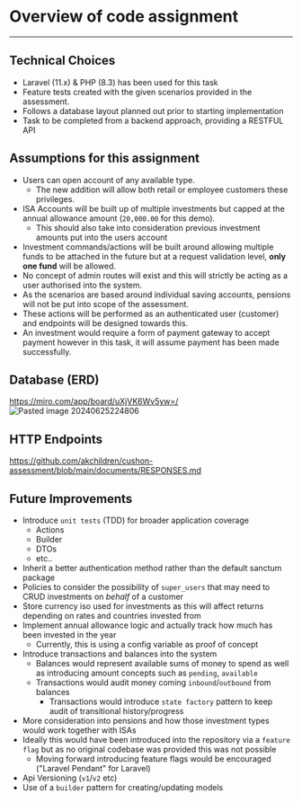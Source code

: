 # Overview of code assignment
---------------------------------------------------------

## Technical Choices

- Laravel (11.x) & PHP (8.3) has been used for this task
- Feature tests created with the given scenarios provided in the assessment.
- Follows a database layout planned out prior to starting implementation
- Task to be completed from a backend approach, providing a RESTFUL API

## Assumptions for this assignment
- Users can open account of any available type.
    - The new addition will allow both retail or employee customers these privileges.
- ISA Accounts will be built up of multiple investments but capped at the annual allowance amount (`20,000.00` for this
  demo).
    - This should also take into consideration previous investment amounts put into the users account
- Investment commands/actions will be built around allowing multiple funds to be attached in the future but at a request validation level, **only
  one fund** will be allowed.
- No concept of admin routes will exist and this will strictly be acting as a user authorised into the system.
- As the scenarios are based around individual saving accounts, pensions will not be put into scope of the assessment.
- These actions will be performed as an authenticated user (customer) and endpoints will be designed towards this.
- An investment would require a form of payment gateway to accept payment however in this task, it will assume payment has been made successfully.

## Database (ERD)
https://miro.com/app/board/uXjVK6Wv5yw=/
![Pasted image 20240625224806](https://github.com/akchildren/cushon-assessment/assets/31509717/8ac82ad3-1477-48fb-8e49-c46b5d1b2d40)

## HTTP Endpoints
https://github.com/akchildren/cushon-assessment/blob/main/documents/RESPONSES.md

## Future Improvements
- Introduce `unit tests` (TDD) for broader application coverage
    - Actions
    - Builder
    - DTOs
    - etc..
- Inherit a better authentication method rather than the default sanctum package
- Policies to consider the possibility of `super_users` that may need to CRUD investments on *behalf* of a customer
- Store currency iso used for investments as this will affect returns depending on rates and countries invested from
- Implement annual allowance logic and actually track how much has been invested in the year
    - Currently, this is using a config variable as proof of concept
- Introduce transactions and balances into the system
    - Balances would represent available sums of money to spend as well as introducing amount concepts such
      as `pending`, `available`
    - Transactions would audit money coming `inbound`/`outbound` from balances
        - Transactions would introduce `state factory` pattern to keep audit of transitional history/progress
- More consideration into pensions and how those investment types would work together with ISAs
- Ideally this would have been introduced into the repository via a `feature flag` but as no original codebase was
  provided this was not possible
    - Moving forward introducing feature flags would be encouraged ("Laravel Pendant" for Laravel)
- Api Versioning (`v1`/`v2` etc)
- Use of a `builder` pattern for creating/updating models
